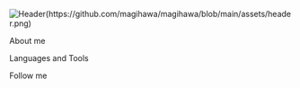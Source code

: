 ![Header(https://github.com/magihawa/magihawa/blob/main/assets/header.png)](https://magihawa.github.io/)

About me

Languages and Tools

Follow me
